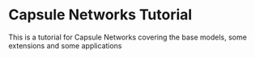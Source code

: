 # Capsule Networks Tutorial
This is a tutorial for Capsule Networks covering the base models, some extensions and some applications
